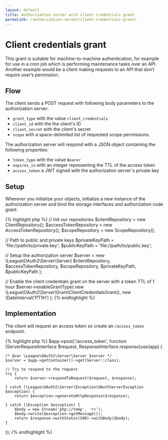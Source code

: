 ```yaml
---
layout: default
title: Authorization server with client credentials grant
permalink: /authorization-server/client-credentials-grant/
---
```


# Client credentials grant

This grant is suitable for machine-to-machine authentication, for example for use in a cron job which is performing maintenance tasks over an API. Another example would be a client making requests to an API that don’t require user’s permission.

## Flow

The client sends a POST request with following body parameters to the authorization server:

* `grant_type` with the value `client_credentials`
* `client_id` with the the client's ID
* `client_secret` with the client's secret
* `scope` with a space-delimited list of requested scope permissions.

The authorization server will respond with a JSON object containing the following properties:

* `token_type` with the value `Bearer`
* `expires_in` with an integer representing the TTL of the access token
* `access_token` a JWT signed with the authorization server's private key

## Setup

Wherever you initialize your objects, initialize a new instance of the authorization server and bind the storage interfaces and authorization code grant:

{% highlight php %}
// Init our repositories
$clientRepository = new ClientRepository();
$accessTokenRepository = new AccessTokenRepository();
$scopeRepository = new ScopeRepository();

// Path to public and private keys
$privateKeyPath = 'file://path/to/private.key';
$publicKeyPath = 'file://path/to/public.key';
        
// Setup the authorization server
$server = new \League\OAuth2\Server\Server(
    $clientRepository,
    $accessTokenRepository,
    $scopeRepository,
    $privateKeyPath,
    $publicKeyPath
);

// Enable the client credentials grant on the server with a token TTL of 1 hour
$server->enableGrantType(
    new \League\OAuth2\Server\Grant\ClientCredentialsGrant(),
    new \DateInterval('PT1H')
);
{% endhighlight %}

## Implementation

The client will request an access token so create an `/access_token` endpoint.

{% highlight php %}
$app->post('/access_token', function (ServerRequestInterface $request, ResponseInterface $response) use ($app) {

    /* @var \League\OAuth2\Server\Server $server */
    $server = $app->getContainer()->get(Server::class);

    // Try to respond to the request 
    try {
        return $server->respondToRequest($request, $response);
        
    } catch (\League\OAuth2\Server\Exception\OAuthServerException $exception) {
        return $exception->generateHttpResponse($response);
        
    } catch (\Exception $exception) {
        $body = new Stream('php://temp', 'r+');
        $body->write($exception->getMessage());
        return $response->withStatus(500)->withBody($body);
    }
});
{% endhighlight %}
